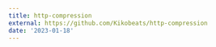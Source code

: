 ```yaml
---
title: http-compression
external: https://github.com/Kikobeats/http-compression
date: '2023-01-18'
---
```

